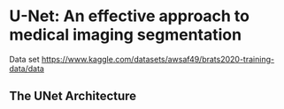 # U-Net: An effective approach to medical imaging segmentation

Data set https://www.kaggle.com/datasets/awsaf49/brats2020-training-data/data


## The UNet Architecture
